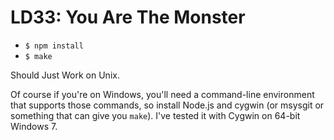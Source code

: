 # LD33: You Are The Monster

* `$ npm install`
* `$ make`

Should Just Work on Unix.

Of course if you're on Windows, you'll need a command-line environment
that supports those commands, so install Node.js and cygwin (or msysgit or
something that can give you `make`). I've tested it with Cygwin on 64-bit Windows 7.
